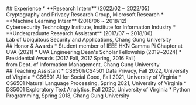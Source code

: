 <br>
## Experience
* **Research Intern** (2022/02 ~ 2022/05) <br>
  Cryptography and Privacy Research Group, Microsoft Research
* **Machine Learning Intern** (2018/06 ~ 2018/12) <br>
  Cybersecurity Technology Institute, Institute for Information Industry
* **Undergraduate Research Assistant** (2017/07 ~ 2018/06) <br>
  Lab of Ubiquitous Security and Applications, Chang Gung University

<br>
## Honor & Awards
* Student member of IEEE HKN Gamma Pi Chapter at UVA (2021)
* UVA Engineering Dean's Scholar Fellowship (2019~2024)
* Presidential Awards (2017 Fall, 2017 Spring, 2016 Fall) <br>
  from Dept. of Information Management, Chang Gung University

<br>
## Teaching Assistant
* CS6501/CS4501 Data Privacy, Fall 2022, University of Virginia
* CS6501 AI for Social Good, Fall 2021, University of Virginia
* CS6501 Natural Language Processing, Spring 2021, University of Virginia
* DS5001 Exploratory Text Analytics, Fall 2020, University of Virginia
* Python Programming, Spring 2018, Chang Gung University